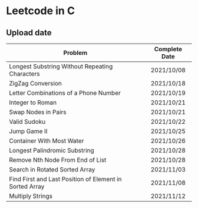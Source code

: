 # Leetcode in C

## Upload date  
| Problem | Complete Date |  
| --- | :---: | 
| Longest Substring Without Repeating Characters | 2021/10/08 |  
| ZigZag Conversion | 2021/10/18 |  
| Letter Combinations of a Phone Number | 2021/10/19 |  
| Integer to Roman | 2021/10/21 |  
| Swap Nodes in Pairs | 2021/10/21 |  
| Valid Sudoku | 2021/10/22 |  
| Jump Game II | 2021/10/25 |  
| Container With Most Water | 2021/10/26 |  
| Longest Palindromic Substring | 2021/10/28 |
| Remove Nth Node From End of List | 2021/10/28 |
| Search in Rotated Sorted Array | 2021/11/03 |
| Find First and Last Position of Element in Sorted Array | 2021/11/08|
| Multiply Strings | 2021/11/12 |
